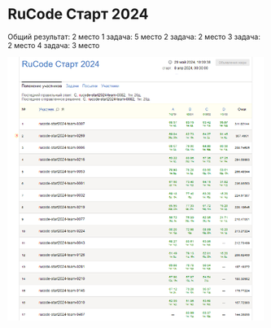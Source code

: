 # RuCode Старт 2024

Общий результат: 2 место
1 задача: 5 место
2 задача: 2 место
3 задача: 2 место
4 задача: 3 место

![lb](leaderboard.png)
